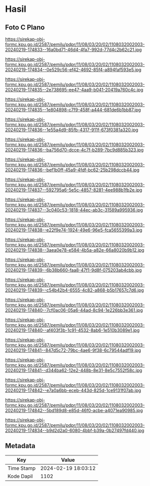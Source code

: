 # Hasil

## Foto C Plano

https://sirekap-obj-formc.kpu.go.id/2587/pemilu/pdpr/11/08/03/20/02/1108032002003-20240219-174833--16a0bd71-46d4-4fa7-992d-77d4c2b62c21.jpg

https://sirekap-obj-formc.kpu.go.id/2587/pemilu/pdpr/11/08/03/20/02/1108032002003-20240219-174834--0e529c56-ef42-4692-85f4-a894faf593e5.jpg

https://sirekap-obj-formc.kpu.go.id/2587/pemilu/pdpr/11/08/03/20/02/1108032002003-20240219-174835--2e738695-ee47-4aa9-b041-20419a760c4c.jpg

https://sirekap-obj-formc.kpu.go.id/2587/pemilu/pdpr/11/08/03/20/02/1108032002003-20240219-174835--1e804898-c7f9-458f-a444-681de6b1bb87.jpg

https://sirekap-obj-formc.kpu.go.id/2587/pemilu/pdpr/11/08/03/20/02/1108032002003-20240219-174836--1e55a4d9-85fb-4317-911f-673f0381a320.jpg

https://sirekap-obj-formc.kpu.go.id/2587/pemilu/pdpr/11/08/03/20/02/1108032002003-20240219-174836--ba756d70-dcce-4c7f-b289-7bc9d885b323.jpg

https://sirekap-obj-formc.kpu.go.id/2587/pemilu/pdpr/11/08/03/20/02/1108032002003-20240219-174836--bef1b0ff-45a9-4fdf-bc62-25b298dccb44.jpg

https://sirekap-obj-formc.kpu.go.id/2587/pemilu/pdpr/11/08/03/20/02/1108032002003-20240219-174837--592795a6-5e5c-4857-8281-4ee988b1fb2e.jpg

https://sirekap-obj-formc.kpu.go.id/2587/pemilu/pdpr/11/08/03/20/02/1108032002003-20240219-174837--3c040c53-1818-44ec-ab3c-31589a995936.jpg

https://sirekap-obj-formc.kpu.go.id/2587/pemilu/pdpr/11/08/03/20/02/1108032002003-20240219-174838--e22f9e74-1924-49e6-96e5-fca5655399a3.jpg

https://sirekap-obj-formc.kpu.go.id/2587/pemilu/pdpr/11/08/03/20/02/1108032002003-20240219-174838--3aea0e78-e584-4b5a-a82e-66a8020b9b12.jpg

https://sirekap-obj-formc.kpu.go.id/2587/pemilu/pdpr/11/08/03/20/02/1108032002003-20240219-174839--6b38b660-faa8-47f1-9d8f-075203ab4cbb.jpg

https://sirekap-obj-formc.kpu.go.id/2587/pemilu/pdpr/11/08/03/20/02/1108032002003-20240219-174839--c54b42b4-6555-4c82-a868-b5b17657c7d6.jpg

https://sirekap-obj-formc.kpu.go.id/2587/pemilu/pdpr/11/08/03/20/02/1108032002003-20240219-174840--7cf0ac06-05a6-44ad-8c94-1e226bb3e361.jpg

https://sirekap-obj-formc.kpu.go.id/2587/pemilu/pdpr/11/08/03/20/02/1108032002003-20240219-174840--af403f3b-1c91-4532-8ab6-1e510b3089e1.jpg

https://sirekap-obj-formc.kpu.go.id/2587/pemilu/pdpr/11/08/03/20/02/1108032002003-20240219-174841--847d5c72-79bc-4ae6-9f38-6c79544adf19.jpg

https://sirekap-obj-formc.kpu.go.id/2587/pemilu/pdpr/11/08/03/20/02/1108032002003-20240219-174841--d344ba62-12e2-448b-8e31-8e5c7552f58c.jpg

https://sirekap-obj-formc.kpu.go.id/2587/pemilu/pdpr/11/08/03/20/02/1108032002003-20240219-174842--e7a0a6bb-eceb-443d-825d-1ce9131f07ab.jpg

https://sirekap-obj-formc.kpu.go.id/2587/pemilu/pdpr/11/08/03/20/02/1108032002003-20240219-174842--5bd189d8-e85d-46f0-acbe-a4071ea90985.jpg

https://sirekap-obj-formc.kpu.go.id/2587/pemilu/pdpr/11/08/03/20/02/1108032002003-20240219-174834--b9d2d2a0-6080-4bbf-b39a-0b27497fd440.jpg


## Metadata

| Key        | Value               |
| ---------- | ------------------- |
| Time Stamp | 2024-02-19 18:03:12 |
| Kode Dapil | 1102                |



